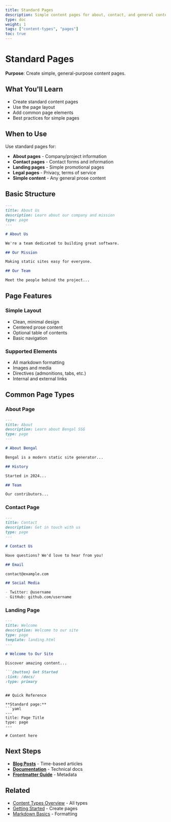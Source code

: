```yaml
---
title: Standard Pages
description: Simple content pages for about, contact, and general content
type: doc
weight: 1
tags: ["content-types", "pages"]
toc: true
---
```


# Standard Pages

**Purpose**: Create simple, general-purpose content pages.

## What You'll Learn

- Create standard content pages
- Use the page layout
- Add common page elements
- Best practices for simple pages

## When to Use

Use standard pages for:

- **About pages** - Company/project information
- **Contact pages** - Contact forms and information
- **Landing pages** - Simple promotional pages
- **Legal pages** - Privacy, terms of service
- **Simple content** - Any general prose content

## Basic Structure

```markdown
---
title: About Us
description: Learn about our company and mission
type: page
---

# About Us

We're a team dedicated to building great software.

## Our Mission

Making static sites easy for everyone.

## Our Team

Meet the people behind the project...
```

## Page Features

### Simple Layout

- Clean, minimal design
- Centered prose content
- Optional table of contents
- Basic navigation

### Supported Elements

- All markdown formatting
- Images and media
- Directives (admonitions, tabs, etc.)
- Internal and external links

## Common Page Types

### About Page

```markdown
---
title: About
description: Learn about Bengal SSG
type: page
---

# About Bengal

Bengal is a modern static site generator...

## History

Started in 2024...

## Team

Our contributors...
```

### Contact Page

```markdown
---
title: Contact
description: Get in touch with us
type: page
---

# Contact Us

Have questions? We'd love to hear from you!

## Email

contact@example.com

## Social Media

- Twitter: @username
- GitHub: github.com/username
```

### Landing Page

```markdown
---
title: Welcome
description: Welcome to our site
type: page
template: landing.html
---

# Welcome to Our Site

Discover amazing content...

```{button} Get Started
:link: /docs/
:type: primary
```
```

## Quick Reference

**Standard page:**
```yaml
---
title: Page Title
type: page
---

# Content here
```

## Next Steps

- **[Blog Posts](blog-posts.md)** - Time-based articles
- **[Documentation](documentation.md)** - Technical docs
- **[Frontmatter Guide](../writing/frontmatter-guide.md)** - Metadata

## Related

- [Content Types Overview](index.md) - All types
- [Getting Started](../writing/getting-started.md) - Create pages
- [Markdown Basics](../writing/markdown-basics.md) - Formatting
